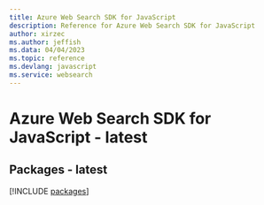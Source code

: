 ```yaml
---
title: Azure Web Search SDK for JavaScript
description: Reference for Azure Web Search SDK for JavaScript
author: xirzec
ms.author: jeffish
ms.data: 04/04/2023
ms.topic: reference
ms.devlang: javascript
ms.service: websearch
---
```

# Azure Web Search SDK for JavaScript - latest
## Packages - latest
[!INCLUDE [packages](web-search-index.md)]
